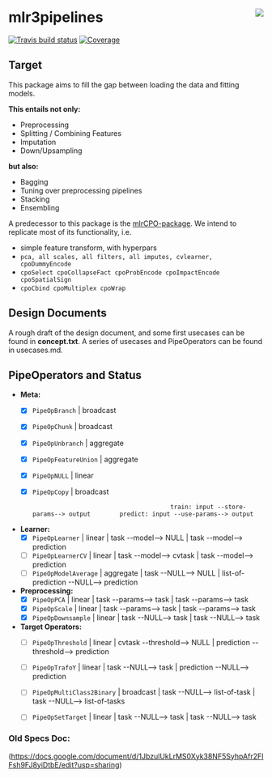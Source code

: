 # mlr3pipelines <img src="man/figures/logo_navbar.png" align="right" />

[![Travis build status](https://travis-ci.org/mlr-org/mlr3pipelines.svg?branch=master)](https://travis-ci.org/mlr-org/mlr3pipelines)
[![Coverage](https://codecov.io/github/mlr-org/mlr3pipelines/branch/master/graphs/badge.svg)](https://codecov.io/github/mlr-org/mlr3pipelines)

## Target

This package aims to fill the gap between loading the data and fitting models.

**This entails not only:**

- Preprocessing
- Splitting / Combining Features
- Imputation
- Down/Upsampling

**but also:**

- Bagging
- Tuning over preprocessing pipelines
- Stacking
- Ensembling

A predecessor to this package is the [mlrCPO-package](https://github.com/mlr-org/mlrCPO).
We intend to replicate most of its functionality, i.e.

- simple feature transform, with hyperpars
- `pca, all scales, all filters, all imputes, cvlearner, cpoDummyEncode`
- `cpoSelect cpoCollapseFact cpoProbEncode cpoImpactEncode cpoSpatialSign`
- `cpoCbind cpoMultiplex cpoWrap`


## Design Documents

A rough draft of the design document, and some first usecases
can be found in **concept.txt**.
A series of usecases and PipeOperators can be found in usecases.md.

## PipeOperators and Status

- **Meta:**
  - [x] `PipeOpBranch`                          | broadcast
  - [x] `PipeOpChunk`                           | broadcast
  - [x] `PipeOpUnbranch`                        | aggregate
  - [x] `PipeOpFeatureUnion`                    | aggregate
  - [x] `PipeOpNULL`                            | linear
  - [x] `PipeOpCopy`                            | broadcast

                                              train: input --store-params--> output        predict: input --use-params--> output
- **Learner:**
  - [x] `PipeOpLearner`                         | linear    | task --model--> NULL           | task --model--> prediction
  - [ ] `PipeOpLearnerCV`                       | linear    | task --model--> cvtask         | task --model--> prediction
  - [ ] `PipeOpModelAverage`                    | aggregate | task --NULL--> NULL            | list-of-prediction --NULL--> prediction

- **Preprocessing:**
  - [x] `PipeOpPCA`                             | linear    | task --params--> task          | task --params--> task
  - [x] `PipeOpScale`                           | linear    | task --params--> task          | task --params--> task
  - [x] `PipeOpDownsample`                      | linear    | task --NULL--> task            | task --NULL--> task

- **Target Operators:**
  - [ ] `PipeOpThreshold`                       | linear    | cvtask --threshold--> NULL     | prediction --threshold--> prediction
  - [ ] `PipeOpTrafoY`                          | linear    | task --NULL--> task            | prediction --NULL--> prediction
  - [ ] `PipeOpMultiClass2Binary`               | broadcast | task --NULL--> list-of-task    | task --NULL--> list-of-tasks
  - [ ] `PipeOpSetTarget`                       | linear    | task --NULL--> task            | task --NULL--> task


### Old Specs Doc:
(https://docs.google.com/document/d/1JbzulUkLrMS0Xyk38NF5SyhpAfr2FIFsh9FJ8yiDtbE/edit?usp=sharing)
